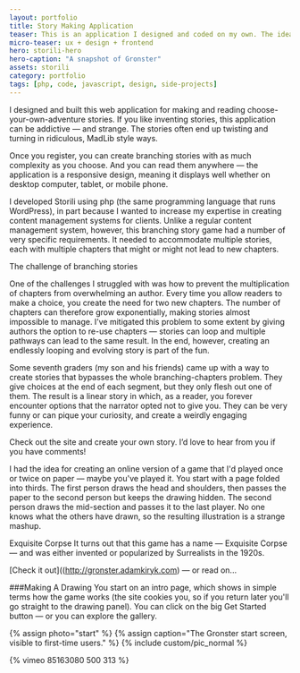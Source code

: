 ```yaml
---
layout: portfolio
title: Story Making Application
teaser: This is an application I designed and coded on my own. The idea is that up to three people can share in creating a single drawing without seeing what the other participants have done until the end.
micro-teaser: ux + design + frontend
hero: storili-hero
hero-caption: "A snapshot of Gronster"
assets: storili
category: portfolio
tags: [php, code, javascript, design, side-projects]
---
```


I designed and built this web application for making and reading choose-your-own-adventure stories. If you like inventing stories, this application can be addictive — and strange. The stories often end up twisting and turning in ridiculous, MadLib style ways.

Once you register, you can create branching stories with as much complexity as you choose. And you can read them anywhere — the application is a responsive design, meaning it displays well whether on desktop computer, tablet, or mobile phone.

I developed Storili using php (the same programming language that runs WordPress), in part because I wanted to increase my expertise in creating content management systems for clients. Unlike a regular content management system, however, this branching story game had a number of very specific requirements. It needed to accommodate multiple stories, each with multiple chapters that might or might not lead to new chapters.

The challenge of branching stories

One of the challenges I struggled with was how to prevent the multiplication of chapters from overwhelming an author. Every time you allow readers to make a choice, you create the need for two new chapters. The number of chapters can therefore grow exponentially, making stories almost impossible to manage. I’ve mitigated this problem to some extent by giving authors the option to re-use chapters — stories can loop and multiple pathways can lead to the same result. In the end, however, creating an endlessly looping and evolving story is part of the fun.

Some seventh graders (my son and his friends) came up with a way to create stories that bypasses the whole branching-chapters problem. They give choices at the end of each segment, but they only flesh out one of them. The result is a linear story in which, as a reader, you forever encounter options that the narrator opted not to give you. They can be very funny or can pique your curiosity, and create a weirdly engaging experience.

Check out the site and create your own story. I’d love to hear from you if you have comments!

<div class="marginator">
  <p>
    I had the idea for creating an online version of a game that I'd played once or twice on paper — maybe you've played it. You start with a page folded into thirds. The first person draws the head and shoulders, then passes the paper to the second person but keeps the drawing hidden. The second person draws the mid-section and passes it to the last player. No one knows what the others have drawn, so the resulting illustration is a strange mashup. 
  </p>
  <div class="marginalia">
    <p><span class="margin-heading">Exquisite Corpse </span>It turns out that this game has a name — Exquisite Corpse — and was either invented or popularized by Surrealists in the 1920s. 
    </p></div>
</div>


[Check it out]((http://gronster.adamkiryk.com) — or read on...

###Making A Drawing
You start on an intro page, which shows in simple terms how the game works (the site cookies you, so if you return later you'll go straight to the drawing panel). You can click on the big Get Started button — or you can explore the gallery.

{% assign photo="start" %}
{% assign caption="The Gronster start screen, visible to first-time users." %}
{% include custom/pic_normal %}

{% vimeo 85163080 500 313 %}

